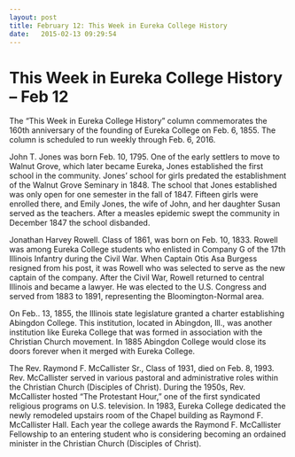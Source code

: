 ```yaml
---
layout: post
title: February 12: This Week in Eureka College History
date:   2015-02-13 09:29:54
---
```


# This Week in Eureka College History – Feb 12

The “This Week in Eureka College History” column commemorates the 160th anniversary of the founding of Eureka College on Feb. 6, 1855. The column is scheduled to run weekly through Feb. 6, 2016.

John T. Jones was born Feb. 10, 1795. One of the early settlers to move to Walnut Grove, which later became Eureka, Jones established the first school in the community. Jones’ school for girls predated the establishment of the Walnut Grove Seminary in 1848. The school that Jones established was only open for one semester in the fall of 1847. Fifteen girls were enrolled there, and Emily Jones, the wife of John, and her daughter Susan served as the teachers. After a measles epidemic swept the community in December 1847 the school disbanded.

Jonathan Harvey Rowell. Class of 1861, was born on Feb. 10, 1833. Rowell was among Eureka College students who enlisted in Company G of the 17th Illinois Infantry during the Civil War. When Captain Otis Asa Burgess resigned from his post, it was Rowell who was selected to serve as the new captain of the company. After the Civil War, Rowell returned to central Illinois and became a lawyer. He was elected to the U.S. Congress and served from 1883 to 1891, representing the Bloomington-Normal area.

On Feb.. 13, 1855, the Illinois state legislature granted a charter establishing Abingdon College. This institution, located in Abingdon, Ill., was another institution like Eureka College that was formed in association with the Christian Church movement. In 1885 Abingdon College would close its doors forever when it merged with Eureka College.

The Rev. Raymond F. McCallister Sr., Class of 1931, died on Feb. 8, 1993. Rev. McCallister served in various pastoral and administrative roles within the Christian Church (Disciples of Christ). During the 1950s, Rev. McCallister hosted “The Protestant Hour,” one of the first syndicated religious programs on U.S. television. In 1983, Eureka College dedicated the newly remodeled upstairs room of the Chapel building as Raymond F. McCallister Hall. Each year the college awards the Raymond F. McCallister Fellowship to an entering student who is considering becoming an ordained minister in the Christian Church (Disciples of Christ).
